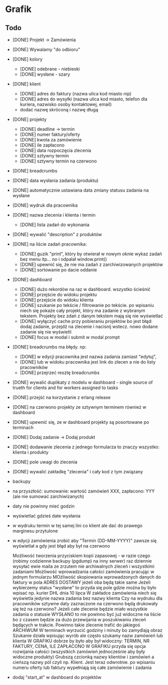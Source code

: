 # Grafik

## Todo

- [DONE] Projekt -> Zamówienia
- [DONE] Wywalamy "do odbioru"
- [DONE] kolory
  - [DONE] odebrane - niebieski
  - [DONE] wysłane - szary
- [DONE] klient
  - [DONE] adres do faktury (nazwa ulica kod miasto nip)
  - [DONE] adres do wysyłki (nazwa ulica kod miasto, telefon dla kuriera, nazwisko osoby kontaktowej, email)
  - dodać nazwę skróconą i nazwę długą
- [DONE] projekty
  - [DONE] deadline -> termin
  - [DONE] numer faktury/oferty
  - [DONE] kwota za zamówienie
  - [DONE] ile zapłacono
  - [DONE] data rozpoczęcia zlecenia
  - [DONE] sztywny termin
  - [DONE] sztywny termin na czerwono
- [DONE] breadcrumbs
- [DONE] data wysłania zadania (produktu)
- [DONE] automatycznie ustawiana data zmiany statusu zadania na wysłane
- [DONE] wydruk dla pracownika
 - [DONE] nazwa zlecenia i klienta i termin
   - [DONE] lista zadań do wykonania
- [DONE] wywalić "description" z produktów
- [DONE] na liście zadań pracownika:
  - [DONE] guzik "print", który by otwierał w nowym oknie wykaz zadań bez menu itp... no i odpalał window.print()
  - [DONE] upewnić się, że nie ma zadań z zarchiwizowanych projektów
  - [DONE] sortowanie po dacie oddanie
- [DONE] dashboard
  - [DONE] dużo rekordów na raz w dashboard. wszystko ścieśnić
  - [DONE] przejście do widoku projektu
  - [DONE] przejście do widoku klienta
  - [DONE] szukanie po tekście / filtrowanie po tekście. po wpisaniu niech się pokaże cały projekt, który ma zadanie z wybranym tekstem. Projekty bez zdań z danym tekstem mają się nie wyświetlać
  - [DONE] wyłączyć cache przy pobieraniu projektów bo jest błąd: dodaj zadanie, przejdź na zlecenie i nacisnij wstecz. nowo dodane zadanie się nie wyświetli 
  - [DONE] focus w modal i submit w modal prompt
- [DONE] breadcrumbs ma błędy. np: 
  - [DONE] w edycji pracownika jest nazwa zadania zamiast "edytuj", 
  - [DONE] lub w widoku pracownika jest link do zlecen a nie do listy pracowników
  - [DONE] przejrzeć resztę breadcrumbs
- [DONE] wywalić duplikaty z modelu w dashboard - single source of trueth for clients and for workers assigned to tasks
- [DONE] przejść na korzystanie z erlang release
- [DONE] na czerwono projekty ze sztywnym terminem również w dashboard
- [DONE] upewnić się, ze w dashboard projekty są posortowane po terminach
- [DONE] Dodaj zadanie -> Dodaj produkt
- [DONE] dodawanie zlecenia z jednego formularza to znaczy wszystko: klienta i produkty
- [DONE] pole uwagi do zlecenia
- [DONE] wywalić zakładkę "zlecenia" i cały kod z tym związany
- backupy
- na przyszłość: sumowanie: wartość zamówień XXX, zapłacono: YYY (ale nie sumować zarchiwizanych)
- daty nie powinny mieć godzin
- wyświetlać gdzieś date wysłania

- w wydruku termin w tej samej lini co klient ale dać do prawego marginesu przytulone
- w edycji zamówienia zrobić aby "Termin (DD-MM-YYYY)" zawsze się wyświetlał a gdy jest błąd aby był na czerwono

    Możliwość tworzenia przyciskiem kopii zapasowej - w razie czego (robimy codzienne backupy (pgdump) na inny serwer)
    raz dziennie wysyłać ewie maila ze zrzutem nie archiwalnych zleceń i wszystkimi zadaniami
    Możliwość wprowadzania całości zamówienia pracując w jednym formularzu
    MOżliwość skopiowania wprowadzonych danych do faktury w pola ADRES DOSTAWY jeżeli oba będą takie same
    Jeżeli wybierzemy status "wysłane" to przyda się pole gdzie można by było wpisać np. kurier DHL dnia 10 lipca
    W zakładce zamówienia niech się wyświetla jedynie nazwa zadania bez nazwy klienta
    Czy na wydruku dla pracowników sztywne daty zaznaczone na czerwono będą drukowały się też na czerwono?
    Jeżeli całe zlecenie będzie miało wszystkie zadania o statusie WYSŁANO to nie powinno być już widoczne na liście bo z czasem będzie za dużo przewijania w poszukiwaniu zleceń będących w trakcie. Powinno takie zlecenie trafić do jakiegoś ARCHIWUM 
    W terminach wyrzucić godziny i minuty bo zamydlają obraz
    Szukanie działa wpisując wyrób ale często szukamy nazw zamówień lub klienta
    W GRAFIKU dobrze by było aby był widoczny: TERMIN, NR FAKTURY, CENA, ILE ZAPŁACONO
    W GRAFIKU przyda się opcja rozwijania całości (wszystkich zamówień jednocześnie aby były widoczne produkty)
    Grubszą czcionką nazwy klientów i zamówień a cieńszą nazwy pól czyli np. Klient. Jest teraz odwrotnie.
    po wpisaniu numeru oferty lub faktury wypełniają się całe zamówienie i zadania
- dodaj "start_at" w dashboard do projektów
